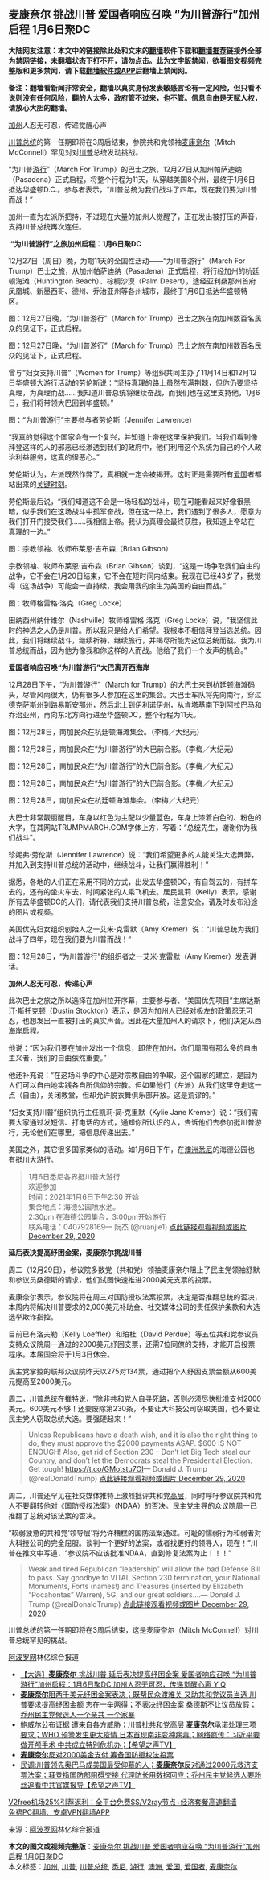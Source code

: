 <h2>麦康奈尔 挑战川普 爱国者响应召唤 “为川普游行”加州启程 1月6日聚DC</h2> <p class="notice"><b>大陆网友注意：本文中的链接除此处和文末的<a href="https://github.com/bannedbook/fanqiang" >翻墙</a>软件下载和<a href="https://github.com/killgcd/justmysocks/blob/master/README.md">翻墙推荐</a>链接外全部为禁网链接，未翻墙状态下打不开，请勿点击。此为文字版禁闻，欲看图文视频完整版和更多禁闻，请下载<a href="https://github.com/bannedbook/fanqiang">翻墙软件或APP</a>后翻墙上禁闻网。</p><p>备注：翻墙看新闻非常安全，翻墙以真实身份发表敏感言论有一定风险，但只看不说则没有任何风险，翻的人太多，政府管不过来，也不管。信息自由是天赋人权，请放心大胆的翻墙。</b></p>  <div class="entry"> <p id="summary"><a href="https://www.bannedbook.org/bnews/tag/%e5%8a%a0%e5%b7%9e/" class="st_tag internal_tag" rel="tag" title="标签 加州 下的日志">加州</a>人忍无可忍，传递觉醒心声</p> <p><a href="https://www.bannedbook.org/bnews/tag/%E5%B7%9D%E6%99%AE%E6%80%BB%E7%BB%9F/" class="st_tag internal_tag" rel="tag" title="标签 川普总统 下的日志">川普总统</a>的第一任期即将在3周后结束，参院共和党领袖<a href="https://www.bannedbook.org/bnews/tag/%E9%BA%A6%E5%BA%B7%E5%A5%88%E5%B0%94/" class="st_tag internal_tag" rel="tag" title="标签 麦康奈尔 下的日志">麦康奈尔</a>（Mitch McConnell）罕见对对<a href="https://www.bannedbook.org/bnews/tag/%e5%b7%9d%e6%99%ae/" class="st_tag internal_tag" rel="tag" title="标签 川普 下的日志">川普</a>总统发动挑战。</p> <p>“为川普<a href="https://www.bannedbook.org/bnews/tag/%e6%b8%b8%e8%a1%8c/" class="st_tag internal_tag" rel="tag" title="标签 游行 下的日志">游行</a>”（March For Trump）的巴士之旅，12月27日从加州帕萨迪纳（Pasadena）正式启程，将整个行程为11天，从穿越美国8个州，最终于1月6日抵达华盛顿D.C.。参与者表示，“川普总统为我们战斗了四年，现在我们要为川普而战！“</p> <p>加州一直为左派所把持，不过现在大量的加州人觉醒了，正在发出被打压的声音，支持川普总统再次连任。</p> <p>&nbsp;<strong>“为川普游行”之旅加州启程：1月6日聚DC</strong></p> <p>12月27日（周日）晚，为期11天的全国性活动——“为川普游行”（March For Trump）巴士之旅，从加州帕萨迪纳（Pasadena）正式启程，将行经加州的杭廷顿海滩（Huntington Beach）、棕榈沙漠（Palm Desert），途经亚利桑那州首府凤凰城、新墨西哥、德州、乔治亚州等各州城市，最终于1月6日抵达华盛顿特区。</p> <p>图：12月27日晚，“为川普游行”（March for Trump）巴士之旅在南加州数百名民众的见证下，正式启程。</p> <p>图：12月27日晚，“为川普游行”（March for Trump）巴士之旅在南加州数百名民众的见证下，正式启程。</p> <p>曾与“妇女支持川普”（Women for Trump）等组织共同主办了11月14日和12月12日华盛顿大游行活动的劳伦斯说：“坚持真理的路上虽然布满荆棘，但你仍要坚持真理，为真理而战……我知道川普总统将继续奋战，而我们也在这里支持他，1月6日，我们将带领大巴回到华盛顿。”</p> <p>图：“为川普游行”主要参与者劳伦斯（Jennifer Lawrence）</p> <p>“我真的觉得这个国家会有一个复兴，并知道上帝在这里保护我们。当我们看到像拜登这样的人的邪恶已经渗透到我们的政府中，他们利用这个系统为自己的个人政治利益服务，这真的很恶心。”</p> <p>劳伦斯认为，左派既然作弊了，真相就一定会被揭开。这时正是需要所有<a href="https://www.bannedbook.org/bnews/tag/%E7%88%B1%E5%9B%BD/" class="st_tag internal_tag" rel="tag" title="标签 爱国 下的日志">爱国</a>者都站出来的<span class='wp_keywordlink'><a href="https://www.bannedbook.org/forum2/topic151.html" title="关键时刻：李鹏日记" target="_blank">关键时刻</a></span>。</p>  <p>劳伦斯最后说，“我们知道这不会是一场轻松的战斗，现在可能看起来好像很黑暗，似乎我们在这场战斗中孤军奋战，但在这一路上，我们遇到了很多人，愿意为我们打开门接受我们…….我相信上帝。我认为真理会最终获胜，我知道上帝站在真理的一边。”</p> <p>图：宗教领袖、牧师布莱恩·吉布森（Brian Gibson）</p> <p>宗教领袖、牧师布莱恩·吉布森（Brian Gibson）谈到，“这是一场争取我们自由的战争，它不会在1月20日结束，它不会在短时间内结束。我现在已经43岁了，我觉得（这场战争）可能会一直持续，我会用我的余生为美国的自由而战。”</p> <p>图：牧师格雷格·洛克（Greg Locke）</p> <p>田纳西州纳什维尔（Nashville）牧师格雷格·洛克（Greg Locke）说，“我坚信此时的神选之人仍是川普。所以我只是给人们希望。我根本不相信拜登当选总统。因此，我们将继续战斗，继续祈祷，继续旅行，并竭尽所能为这位总统而战。我为川普总统而战，因为他为像我和你这样的人而战。他给了我们一个发声的机会。”</p> <p><strong><a href="https://www.bannedbook.org/bnews/tag/%e7%88%b1%e5%9b%bd%e8%80%85/" class="st_tag internal_tag" rel="tag" title="标签 爱国者 下的日志">爱国者</a>响应召唤“为川普游行”大巴离开西海岸</strong></p> <p>12月28日下午，“为川普游行”（March for Trump）的大巴士来到杭廷顿海滩码头，尽管风雨很大，仍有很多人参加在这里的集会。大巴士车队将先向南行，穿过德克<span class='wp_keywordlink'><a href="https://www.bannedbook.org/forum5/topic42.html" title="萨斯、诚信与自救" target="_blank">萨斯</a></span>州到路易斯安那州，然后北上到伊利诺伊州，从肯塔基南下到阿拉巴马和乔治亚州，再向东北方向行进至华盛顿DC，整个行程为11天。</p> <p>图：12月28日，南加民众在杭廷顿海滩集会。（李梅／大纪元）</p> <p>图：12月28日，南加民众在“为川普游行”的大巴前合影。（李梅／大纪元）</p> <p>图：12月28日，南加民众在“为川普游行”的大巴前合影。（李梅／大纪元）</p> <p>图：12月28日，南加民众在“为川普游行”的大巴前合影。（李梅／大纪元）</p> <p>图：12月28日，南加民众在杭廷顿海滩集会。（李梅／大纪元）</p>  <p>大巴士非常靓丽醒目，车身以红色为主配以少量蓝色，车身上漆着白色的、粉色的大字，在其网站TRUMPMARCH.COM字体上方，写着：“总统先生，谢谢你为我们战斗”。</p> <p>珍妮弗·劳伦斯（Jennifer Lawrence）说：“我们希望更多的人能关注大选舞弊，并加入到支持川普总统的活动中，继续战斗，让我们赢得胜利！”</p> <p>据悉，各地的人们正在采用不同的方式，出发去华盛顿DC，有自驾去的，有拼车去的，还有的坐火车去，时间紧张的人乘飞机去。居民凯莉（Kelly）表示，感谢所有去华盛顿DC的人们，请代表我们支持川普总统，注意安全，请及时发布沿途的图片或视频。</p> <p>美国优先妇女组织创始人之一艾米·克雷默（Amy Kremer）说：“川普总统为我们战斗了四年，现在我们要为川普而战！“</p> <p>图：12月28日，“为川普游行”的组织者之一艾米·克雷默（Amy Kremer）发表讲话。</p> <p><strong>加州人忍无可忍，传递心声</strong></p> <p>此次巴士之旅之所以选择在加州拉开序幕，主要参与者、“美国优先项目”主席达斯汀‧斯托克顿（Dustin Stockton）表示，是因为加州人已经对极左的政策忍无可忍，也想发出一直被打压的真实声音。因此在大量加州人的请求下，他们决定从西海岸启程。</p> <p>他说：“因为我们要在加州发出一个信息，即使在加州，你们周围有那么多的自由主义者，我们的自由依然重要。”</p> <p>他还补充说：“在这场斗争的中心是对宗教自由的争取。这个国家的建立，是因为人们可以自由地实践各自所信仰的宗教。但如果他们（左派）从我们这里夺走这一点（自由），关闭教堂，但却允许脱衣舞俱乐部开放。这是荒谬的。”</p> <p>“妇女支持川普”组织执行主任凯莉·简·克里默（Kylie Jane Kremer）说：“我们需要大家通过发短信、打电话的方式，通知你所认识的人，告诉他们去参加挺川普游行，无论他们在哪里，把信息传递出去。”</p> <p>美国之外，其它很多国家类似的活动。如1月6日下午，在<a href="https://www.bannedbook.org/bnews/tag/%e6%be%b3%e6%b4%b2/" class="st_tag internal_tag" rel="tag" title="标签 澳洲 下的日志">澳洲</a><a href="https://www.bannedbook.org/bnews/tag/%e6%82%89%e5%b0%bc/" class="st_tag internal_tag" rel="tag" title="标签 悉尼 下的日志">悉尼</a>的海德公园也有挺川大游行。</p> <blockquote><p>1月6日悉尼各界挺川普大游行<br />欢迎参加<br />时间：2021年1月6日下午2:30 开始<br />集合地点：海德公园喷水池。<br />2:30pm 在海德公园集合，3:00pm开始游行<br />联系电话：0407928169— 阮杰 (@ruanjie1) <a href="https://twitter.com/ruanjie1/status/1343910449234890754?ref_src=twsrc%5Etfw">点此链接观看视频或图片 December 29, 2020</a></p> </blockquote> <p><strong>延后表决提高纾困金案，麦康奈尔挑战川普</strong></p> <p>周二（12月29日），参议院多数党（共和党）领袖麦康奈尔阻止了民主党领袖舒默和参议员桑德斯的请求，他们试图快速推进2000美元支票的投票。</p> <p>麦康奈尔表示，参议院将在周三对国防授权法案投票，决定是否推翻总统的否决，本周内将解决川普要求的2,000美元补助金、社交媒体公司的责任保护条款和大选选举欺诈指控。</p> <p>目前已有洛夫勒（Kelly Loeffler）和珀杜（David Perdue）等五位共和党参议员支持众议院周一通过的2000美元纾困支票，还需7位同僚的支持，才能开启投票程序。本届国会将于1月3日休会。</p> <p>民主党掌控的联邦众议院昨天以275对134票，通过把个人纾困支票金额从600美元提高至2000美元。</p> <p>周二，川普总统在推特说，“除非共和党人自寻死路，否则必须尽快批准支付2000美元。600美元不够！还要废除第230条，不要让大科技公司窃取美国，也不要让民主党人窃取总统大选。要强硬起来！”</p> <blockquote><p>Unless Republicans have a death wish, and it is also the right thing to do, they must approve the $2000 payments ASAP. $600 IS NOT ENOUGH! Also, get rid of Section 230 &#8211; Don’t let Big Tech steal our Country, and don’t let the Democrats steal the Presidential Election. Get tough! <a href="https://t.co/GMotstu7OI">https://t.co/GMotstu7OI</a>— Donald J. Trump (@realDonaldTrump) <a href="https://twitter.com/realDonaldTrump/status/1343998076084748288?ref_src=twsrc%5Etfw">点此链接观看视频或图片 December 29, 2020</a></p></blockquote> <p>周二，川普还罕见在社交媒体推特上激烈批评共和党<span class='wp_keywordlink_affiliate'><a href="https://www.bannedbook.org/bnews/ccpdope/" title="中共高层内幕" target="_blank">高层</a></span>，同时呼吁参议院共和党人不要翻转他对《国防授权法案》（NDAA）的否决。民主党主导的众议院周一已推翻了总统对该法案的否决。</p> <p>“软弱疲惫的共和党‘领导层’将允许糟糕的国防法案通过。可耻的懦弱行为和弱者对大科技公司的完全屈服。谈判一个更好的法案，或者找更好的领导人，现在！”川普在推文中写道，“参议院不应该批准NDAA，直到修复法案为止！！！”</p> <blockquote><p>Weak and tired Republican “leadership” will allow the bad Defense Bill to pass. Say goodbye to VITAL Section 230 termination, your National Monuments, Forts (names!) and Treasures (inserted by Elizabeth “Pocahontas” Warren), 5G, and our great soldiers&#8230;.— Donald J. Trump (@realDonaldTrump) <a href="https://twitter.com/realDonaldTrump/status/1343915971480842240?ref_src=twsrc%5Etfw">点此链接观看视频或图片 December 29, 2020</a></p></blockquote> <p>川普总统的第一任期即将在3周后结束，这是麦康奈尔（Mitch McConnell）对川普总统罕见的挑战。</p> <p><span class='wp_keywordlink_affiliate'><a href="https://www.aboluowang.com/" title="阿波罗网" target="_blank">阿波罗网</a></span>林亿综合报道</p>  <p></p> <p></p> <ul class='op-related-articles' title='相关阅读'> <li><a href='https://www.bannedbook.org/bnews/bannedvideo/20201230/1457909.html' target='_blank'>【大选】<b>麦康奈尔</b> 挑战川普 延后表决提高纾困金案 爱国者响应召唤 “为川普游行”加州启程：1月6日聚DC 加州人忍无可忍，传递觉醒心声 Y Q</a></li> <li><a href='https://www.bannedbook.org/bnews/bannedvideo/20201230/1457779.html' target='_blank'><b>麦康奈尔</b>阻两千美元纾困金案表决；既帮民众渡难关 又助共和党议员当选 川普要求提高纾困金额 志在一举两得；不表决纾困金案 桑德斯不让议员放假；乔州民主党候选人一个亲共 一个家暴</a></li> <li><a href='https://www.bannedbook.org/bnews/cbnews/20201230/1457688.html' target='_blank'>鲍威尔公布证据 遭来自各方威胁；川普批共和党高层 <b>麦康奈尔</b>承诺处理三项要求；WHO 预警发生更大疫情 日本首现南非变种病毒；网络疯传：习近平要做开颅手术 中共成立特别危机办；【希望之声TV】</a></li> <li><a href='https://www.bannedbook.org/bnews/comments/20201230/1457566.html' target='_blank'><b>麦康奈尔</b>反对2000美金支付 筹备国防授权法投票</a></li> <li><a href='https://www.bannedbook.org/bnews/cbnews/20201230/1457539.html' target='_blank'>民调:川普领先奥巴马成美国最受仰慕的人；<b>麦康奈尔</b>反对通过2000元救济支票法案；拜登指国防部阻碍交接 代理防长用数据回应；乔州民主党候选人要粉丝追看中共官媒报导【希望之声TV】</a></li> </ul> <p class="texttj"> <a href="https://www.bannedbook.org/forum23/topic22702.html" target="_blank">V2free机场25%引荐返利：全平台免费SS/V2ray节点+经济套餐高速翻墙</a><br/> <a href="https://github.com/bannedbook/fanqiang/wiki/%E7%A6%81%E9%97%BB%E7%BD%91%E5%AE%89%E5%8D%93%E7%BF%BB%E5%A2%99%E6%96%B0%E9%97%BBAPP" target="_blank">免费PC翻墙、安卓VPN翻墙APP</a></p><p> 来源：<a href="https://www.aboluowang.com/2020/1230/1539992.html" target="_blank">阿波罗网</a>林亿综合报道 </p><a name='sharetosocial'></a>       <div><b>本文的图文或视频完整版</b>：<a href='https://www.bannedbook.org/bnews/topimagenews/20201230/1457911.html'>麦康奈尔 挑战川普 爱国者响应召唤 “为川普游行”加州启程 1月6日聚DC</a></div>  </div><!--END ENTRY--> <div class="postfooter"> <div>本文标签：<a href="https://www.bannedbook.org/bnews/tag/%e5%8a%a0%e5%b7%9e/" rel="tag">加州</a>, <a href="https://www.bannedbook.org/bnews/tag/%e5%b7%9d%e6%99%ae/" rel="tag">川普</a>, <a href="https://www.bannedbook.org/bnews/tag/%E5%B7%9D%E6%99%AE%E6%80%BB%E7%BB%9F/" rel="tag">川普总统</a>, <a href="https://www.bannedbook.org/bnews/tag/%e6%82%89%e5%b0%bc/" rel="tag">悉尼</a>, <a href="https://www.bannedbook.org/bnews/tag/%e6%b8%b8%e8%a1%8c/" rel="tag">游行</a>, <a href="https://www.bannedbook.org/bnews/tag/%e6%be%b3%e6%b4%b2/" rel="tag">澳洲</a>, <a href="https://www.bannedbook.org/bnews/tag/%E7%88%B1%E5%9B%BD/" rel="tag">爱国</a>, <a href="https://www.bannedbook.org/bnews/tag/%e7%88%b1%e5%9b%bd%e8%80%85/" rel="tag">爱国者</a>, <a href="https://www.bannedbook.org/bnews/tag/%E9%BA%A6%E5%BA%B7%E5%A5%88%E5%B0%94/" rel="tag">麦康奈尔</a></div>  </div><!--END POSTFOOTER--> 